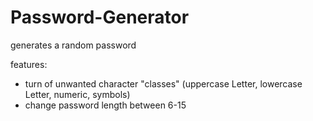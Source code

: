 # Password-Generator
generates a random password

features:
- turn of unwanted character "classes" (uppercase Letter, lowercase Letter, numeric, symbols)
- change password length between 6-15


